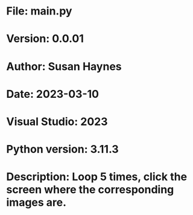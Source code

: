 # File:     main.py
# Version:  0.0.01
# Author:   Susan Haynes
# Date: 2023-03-10
# Visual Studio: 2023
# Python version: 3.11.3

# Description: Loop 5 times, click the screen where the corresponding images are.